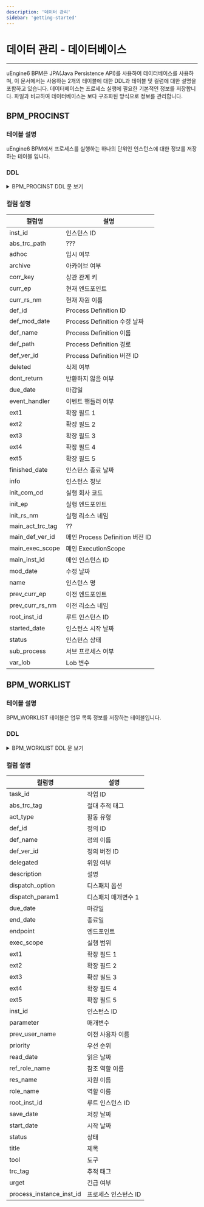 ```yaml
---
description: '데이터 관리'
sidebar: 'getting-started'
---
```


# 데이터 관리 - 데이터베이스
---
uEngine6 BPM은 JPA(Java Persistence API)를 사용하여 데이터베이스를 사용하며, 이 문서에서는 사용하는 2개의 테이블에 대한 DDL과 테이블 및 컬럼에 대한 설명을 포함하고 있습니다. 데이터베이스는 프로세스 실행에 필요한 기본적인 정보를 저장합니다. 파일과 비교하여 데이터베이스는 보다 구조화된 방식으로 정보를 관리합니다.

## BPM_PROCINST
### 테이블 설명
uEngine6 BPM에서 프로세스를 실행하는 하나의 단위인 인스턴스에 대한 정보를 저장하는 테이블 입니다.

### DDL
<details>
  <summary>BPM_PROCINST DDL 문 보기</summary>

```sql
create table bpm_procinst (
    inst_id bigint not null,
    abs_trc_path varchar(255),
    adhoc boolean not null,
    archive boolean not null,
    corr_key varchar(255),
    curr_ep varchar(255),
    curr_rs_nm varchar(255),
    def_id varchar(255),
    def_mod_date timestamp,
    def_name varchar(255),
    def_path varchar(255),
    def_ver_id varchar(255),
    deleted boolean not null,
    dont_return boolean not null,
    due_date timestamp,
    event_handler boolean not null,
    ext1 varchar(255),
    ext2 varchar(255),
    ext3 varchar(255),
    ext4 varchar(255),
    ext5 varchar(255),
    finished_date timestamp,
    info varchar(255),
    init_com_cd varchar(255),
    init_ep varchar(255),
    init_rs_nm varchar(255),
    main_act_trc_tag varchar(255),
    main_def_ver_id bigint,
    main_exec_scope varchar(255),
    main_inst_id bigint,
    mod_date timestamp,
    name varchar(255),
    prev_curr_ep varchar(255),
    prev_curr_rs_nm varchar(255),
    root_inst_id bigint,
    started_date timestamp,
    status varchar(255),
    sub_process boolean not null,
    var_lob blob,
    primary key (inst_id)
)

```

</details>

### 컬럼 설명
| 컬럼명           | 설명               |
|------------------|--------------------|
| inst_id          | 인스턴스 ID        |
| abs_trc_path     | ???     |
| adhoc            | 임시 여부          |
| archive          | 아카이브 여부      |
| corr_key         | 상관 관계 키       |
| curr_ep          | 현재 엔드포인트    |
| curr_rs_nm       | 현재 자원 이름     |
| def_id           | Process Definition ID            |
| def_mod_date     | Process Definition 수정 날짜     |
| def_name         | Process Definition 이름          |
| def_path         | Process Definition 경로          |
| def_ver_id       | Process Definition 버전 ID       |
| deleted          | 삭제 여부          |
| dont_return      | 반환하지 않음 여부 |
| due_date         | 마감일             |
| event_handler    | 이벤트 핸들러 여부 |
| ext1             | 확장 필드 1        |
| ext2             | 확장 필드 2        |
| ext3             | 확장 필드 3        |
| ext4             | 확장 필드 4        |
| ext5             | 확장 필드 5        |
| finished_date    | 인스턴스 종료 날짜          |
| info             | 인스턴스 정보               |
| init_com_cd      | 실행 회사 코드     |
| init_ep          | 실행 엔드포인트    |
| init_rs_nm       | 실행 리소스 네임     |
| main_act_trc_tag | ?? |
| main_def_ver_id  | 메인 Process Definition 버전 ID  |
| main_exec_scope  | 메인 ExecutionScope     |
| main_inst_id     | 메인 인스턴스 ID   |
| mod_date         | 수정 날짜          |
| name             | 인스턴스 명               |
| prev_curr_ep     | 이전 엔드포인트|
| prev_curr_rs_nm  | 이전 리소스 네임|
| root_inst_id     | 루트 인스턴스 ID   |
| started_date     | 인스턴스 시작 날짜          |
| status           | 인스턴스 상태               |
| sub_process      | 서브 프로세스 여부 |
| var_lob          | Lob 변수     |


## BPM_WORKLIST
### 테이블 설명
BPM_WORKLIST 테이블은 업무 목록 정보를 저장하는 테이블입니다.

### DDL
<details>
  <summary>BPM_WORKLIST DDL 문 보기</summary>

```sql
create table bpm_worklist (
    task_id bigint not null,
    abs_trc_tag varchar(255),
    act_type varchar(255),
    def_id varchar(255),
    def_name varchar(255),
    def_ver_id varchar(255),
    delegated boolean,
    description varchar(255),
    dispatch_option integer not null,
    dispatch_param1 varchar(255),
    due_date date,
    end_date date,
    endpoint varchar(255),
    exec_scope varchar(255),
    ext1 varchar(255),
    ext2 varchar(255),
    ext3 varchar(255),
    ext4 varchar(255),
    ext5 varchar(255),
    inst_id bigint,
    parameter varchar(255),
    prev_user_name varchar(255),
    priority binary(255),
    read_date date,
    ref_role_name varchar(255),
    res_name varchar(255),
    role_name varchar(255),
    root_inst_id binary(255),
    save_date date,
    start_date date,
    status varchar(255),
    title varchar(255),
    tool varchar(255),
    trc_tag varchar(255),
    urget boolean,
    process_instance_inst_id bigint,
    primary key (task_id)
)
```
</details>


### 컬럼 설명
| 컬럼명 | 설명 |
|--------|------|
| task_id | 작업 ID |
| abs_trc_tag | 절대 추적 태그 |
| act_type | 활동 유형 |
| def_id | 정의 ID |
| def_name | 정의 이름 |
| def_ver_id | 정의 버전 ID |
| delegated | 위임 여부 |
| description | 설명 |
| dispatch_option | 디스패치 옵션 |
| dispatch_param1 | 디스패치 매개변수 1 |
| due_date | 마감일 |
| end_date | 종료일 |
| endpoint | 엔드포인트 |
| exec_scope | 실행 범위 |
| ext1 | 확장 필드 1 |
| ext2 | 확장 필드 2 |
| ext3 | 확장 필드 3 |
| ext4 | 확장 필드 4 |
| ext5 | 확장 필드 5 |
| inst_id | 인스턴스 ID |
| parameter | 매개변수 |
| prev_user_name | 이전 사용자 이름 |
| priority | 우선 순위 |
| read_date | 읽은 날짜 |
| ref_role_name | 참조 역할 이름 |
| res_name | 자원 이름 |
| role_name | 역할 이름 |
| root_inst_id | 루트 인스턴스 ID |
| save_date | 저장 날짜 |
| start_date | 시작 날짜 |
| status | 상태 |
| title | 제목 |
| tool | 도구 |
| trc_tag | 추적 태그 |
| urget | 긴급 여부 |
| process_instance_inst_id | 프로세스 인스턴스 ID |